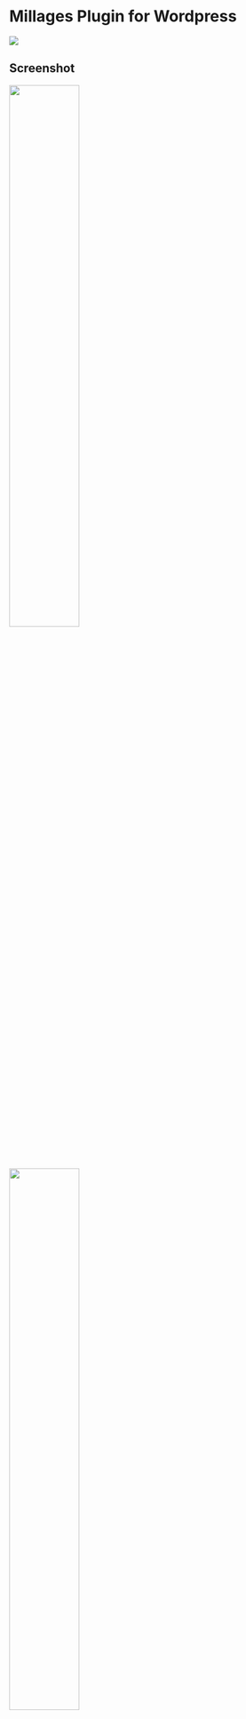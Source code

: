 # Millages Plugin for Wordpress</br>

<img src="https://i.ibb.co/LQX0Xjc/h798g87bjp.png" />

## Screenshot

<img style="width: 50%;" src="https://i.ibb.co/Rh6zBn2/gt435hw.png" />
<img style="width: 50%;" src="https://i.ibb.co/FsbYC5P/g434g54325431h2.png" />

## Installation

1. Unzip file in your /wp-content/plugins directory.
2. Activate plugin in wp-admin.
3. Make a new page with the shortcode [show_millage]
4. Go to the page and start new millage.

## Google API KEY

In file /millages/includes/millage-ajax.php.
You need to add the Google Map API KEY to the enqueue script « map ».
wp_enqueue_script( 'map', "https://maps.googleapis.com/maps/api/js?key=YOUR_API_KEY_HERE", array( 'jquery' ), '1.0.0', true );
- https://developers.google.com/maps/documentation/javascript/get-api-key/

## Changelog

- 0.1 - Init commit.